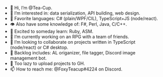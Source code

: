 - 🧔 Hi, I’m @Tea-Cup.
- 👀 I’m interested in: data serialization, API building, web design.
- 🤖 Favorite languages: C# (plain/WPF/CIL), TypeScript+JS (node/react).
- 👁 Also have some knowledge of: F#, Perl, Java, C/C++.
- 🧠 Excited to someday learn: Ruby, ASM.
- 🌱 I’m currently working on an RPG with a team of friends.
- 💞️ I’m looking to collaborate on projects written in TypeScript (node/react) or C# desktop.
- 🦴 Backlog includes: AL origanizer, file tagger, Discord image management bot.
- 🛌 Too lazy to upload projects to GH.
- 📫 How to reach me: @FoxyTeacup#4224 on Discord.
